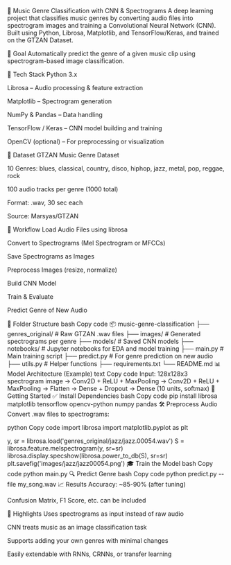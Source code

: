 🎵 Music Genre Classification with CNN & Spectrograms
A deep learning project that classifies music genres by converting audio files into spectrogram images and training a Convolutional Neural Network (CNN).
Built using Python, Librosa, Matplotlib, and TensorFlow/Keras, and trained on the GTZAN Dataset.

🎯 Goal
Automatically predict the genre of a given music clip using spectrogram-based image classification.

🧰 Tech Stack
Python 3.x

Librosa – Audio processing & feature extraction

Matplotlib – Spectrogram generation

NumPy & Pandas – Data handling

TensorFlow / Keras – CNN model building and training

OpenCV (optional) – For preprocessing or visualization

🎼 Dataset
GTZAN Music Genre Dataset

10 Genres: blues, classical, country, disco, hiphop, jazz, metal, pop, reggae, rock

100 audio tracks per genre (1000 total)

Format: .wav, 30 sec each

Source: Marsyas/GTZAN

🔄 Workflow
Load Audio Files using librosa

Convert to Spectrograms (Mel Spectrogram or MFCCs)

Save Spectrograms as Images

Preprocess Images (resize, normalize)

Build CNN Model

Train & Evaluate

Predict Genre of New Audio

📁 Folder Structure
bash
Copy code
📦 music-genre-classification
├── genres_original/           # Raw GTZAN .wav files
├── images/                    # Generated spectrograms per genre
├── models/                    # Saved CNN models
├── notebooks/                 # Jupyter notebooks for EDA and model training
├── main.py                    # Main training script
├── predict.py                 # For genre prediction on new audio
├── utils.py                   # Helper functions
├── requirements.txt
└── README.md
📊 Model Architecture (Example)
text
Copy code
Input: 128x128x3 spectrogram image
→ Conv2D + ReLU + MaxPooling
→ Conv2D + ReLU + MaxPooling
→ Flatten
→ Dense + Dropout
→ Dense (10 units, softmax)
🚀 Getting Started
✅ Install Dependencies
bash
Copy code
pip install librosa matplotlib tensorflow opencv-python numpy pandas
🛠 Preprocess Audio
Convert .wav files to spectrograms:

python
Copy code
import librosa
import matplotlib.pyplot as plt

y, sr = librosa.load('genres_original/jazz/jazz.00054.wav')
S = librosa.feature.melspectrogram(y, sr=sr)
librosa.display.specshow(librosa.power_to_db(S), sr=sr)
plt.savefig('images/jazz/jazz00054.png')
🎓 Train the Model
bash
Copy code
python main.py
🔍 Predict Genre
bash
Copy code
python predict.py --file my_song.wav
📈 Results
Accuracy: ~85-90% (after tuning)

Confusion Matrix, F1 Score, etc. can be included

🧠 Highlights
Uses spectrograms as input instead of raw audio

CNN treats music as an image classification task

Supports adding your own genres with minimal changes

Easily extendable with RNNs, CRNNs, or transfer learning
